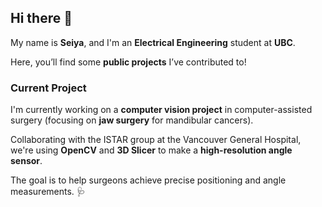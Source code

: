 ## Hi there 👋

My name is **Seiya**, and I'm an **Electrical Engineering** student at **UBC**. 

Here, you’ll find some **public projects** I’ve contributed to!

### Current Project
I'm currently working on a **computer vision project** in computer-assisted surgery (focusing on **jaw surgery** for mandibular cancers). 

Collaborating with the ISTAR group at the Vancouver General Hospital, we're using **OpenCV** and **3D Slicer** to make a **high-resolution angle sensor**. 

The goal is to help surgeons achieve precise positioning and angle measurements. 🩺
